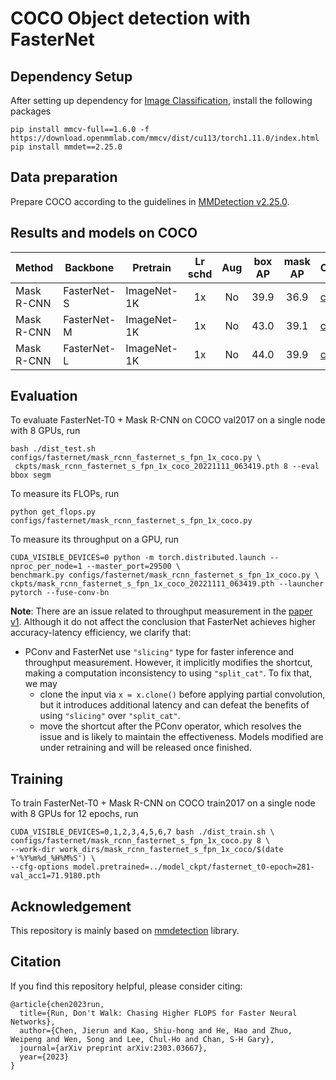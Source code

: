 # COCO Object detection with FasterNet
 
## Dependency Setup

After setting up dependency for [Image Classification](https://github.com/JierunChen/FasterNet), install the following packages
```
pip install mmcv-full==1.6.0 -f https://download.openmmlab.com/mmcv/dist/cu113/torch1.11.0/index.html
pip install mmdet==2.25.0
```

## Data preparation

Prepare COCO according to the guidelines in [MMDetection v2.25.0](https://mmdetection.readthedocs.io/en/v2.25.0/).

## Results and models on COCO

| Method     | Backbone | Pretrain    | Lr schd | Aug | box AP | mask AP | Config                                               | Download |
|------------|----------|-------------|:-------:|:---:|:------:|:-------:|------------------------------------------------------|----------|
| Mask R-CNN | FasterNet-S | ImageNet-1K |    1x   |  No |  39.9  |   36.9  | [config](configs/fasternet/mask_rcnn_fasternet_s_fpn_1x_coco.py) | [log](https://github.com/JierunChen/FasterNet/releases/download/v1.0/mask_rcnn_fasternet_s_fpn_1x_coco_20221111_063428.log) & [model](https://github.com/JierunChen/FasterNet/releases/download/v1.0/mask_rcnn_fasternet_s_fpn_1x_coco_20221111_063419.pth) |
| Mask R-CNN | FasterNet-M | ImageNet-1K |    1x   |  No |  43.0  |   39.1  | [config](configs/fasternet/mask_rcnn_fasternet_m_fpn_1x_coco.py) | [log](https://github.com/JierunChen/FasterNet/releases/download/v1.0/mask_rcnn_fasternet_m_fpn_1x_coco_20221107_124415.log) & [model](https://github.com/JierunChen/FasterNet/releases/download/v1.0/mask_rcnn_fasternet_m_fpn_1x_coco_20221107_124408.pth) |
| Mask R-CNN | FasterNet-L | ImageNet-1K |    1x   |  No |  44.0  |   39.9  | [config](configs/fasternet/mask_rcnn_fasternet_l_fpn_1x_coco.py) | [log](https://github.com/JierunChen/FasterNet/releases/download/v1.0/mask_rcnn_fasternet_l_fpn_1x_coco_20221107_004515.log) & [model](https://github.com/JierunChen/FasterNet/releases/download/v1.0/mask_rcnn_fasternet_l_fpn_1x_coco_20221107_004433.pth) |

## Evaluation

To evaluate FasterNet-T0 + Mask R-CNN on COCO val2017 on a single node with 8 GPUs, run
```
bash ./dist_test.sh configs/fasternet/mask_rcnn_fasternet_s_fpn_1x_coco.py \
 ckpts/mask_rcnn_fasternet_s_fpn_1x_coco_20221111_063419.pth 8 --eval bbox segm
```

To measure its FLOPs, run
```
python get_flops.py configs/fasternet/mask_rcnn_fasternet_s_fpn_1x_coco.py
```

To measure its throughput on a GPU, run
```
CUDA_VISIBLE_DEVICES=0 python -m torch.distributed.launch --nproc_per_node=1 --master_port=29500 \
benchmark.py configs/fasternet/mask_rcnn_fasternet_s_fpn_1x_coco.py \
ckpts/mask_rcnn_fasternet_s_fpn_1x_coco_20221111_063419.pth --launcher pytorch --fuse-conv-bn
```

**Note**: There are an issue related to throughput measurement in the [paper v1](https://arxiv.org/abs/2303.03667). 
Although it do not affect the conclusion that FasterNet achieves higher accuracy-latency efficiency, we clarify that:

- PConv and FasterNet use `"slicing"` type for faster inference and throughput measurement. 
However, it implicitly modifies the shortcut, making a computation inconsistency to using `"split_cat"`. 
To fix that, we may 
    - clone the input via `x = x.clone()` before applying partial convolution, but it introduces additional latency and can defeat the benefits of using `"slicing"` over `"split_cat"`.
    - move the shortcut after the PConv operator, which resolves the issue and is likely to maintain the effectiveness. Models modified are under retraining and will be released once finished.        


## Training

To train FasterNet-T0 + Mask R-CNN on COCO train2017 on a single node with 8 GPUs for 12 epochs, run
```
CUDA_VISIBLE_DEVICES=0,1,2,3,4,5,6,7 bash ./dist_train.sh \
configs/fasternet/mask_rcnn_fasternet_s_fpn_1x_coco.py 8 \
--work-dir work_dirs/mask_rcnn_fasternet_s_fpn_1x_coco/$(date +'%Y%m%d_%H%M%S') \
--cfg-options model.pretrained=../model_ckpt/fasternet_t0-epoch=281-val_acc1=71.9180.pth 
```

## Acknowledgement
This repository is mainly based on [mmdetection](https://github.com/open-mmlab/mmdetection) library.

## Citation
If you find this repository helpful, please consider citing:
```
@article{chen2023run,
  title={Run, Don't Walk: Chasing Higher FLOPS for Faster Neural Networks},
  author={Chen, Jierun and Kao, Shiu-hong and He, Hao and Zhuo, Weipeng and Wen, Song and Lee, Chul-Ho and Chan, S-H Gary},
  journal={arXiv preprint arXiv:2303.03667},
  year={2023}
}
```
